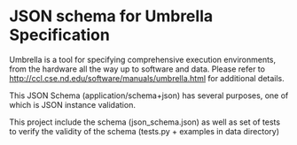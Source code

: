 # JSON schema for Umbrella Specification 


Umbrella is a tool for specifying comprehensive execution environments,
from the hardware all the way up to software and data. Please refer to http://ccl.cse.nd.edu/software/manuals/umbrella.html
for additional details.

This JSON Schema (application/schema+json) has several purposes, one of which is JSON instance validation.

This project include the schema (json_schema.json) as well as set of tests to verify the validity of the schema (tests.py + examples in data directory)
